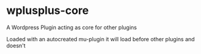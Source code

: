 # wplusplus-core
A Wordpress Plugin acting as core for other plugins

Loaded with an autocreated mu-plugin it will load before other plugins and doesn't 